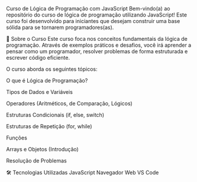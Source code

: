Curso de Lógica de Programação com JavaScript
Bem-vindo(a) ao repositório do curso de lógica de programação utilizando JavaScript! Este curso foi desenvolvido para iniciantes que desejam construir uma base sólida para se tornarem programadores(as).

🚀 Sobre o Curso
Este curso foca nos conceitos fundamentais da lógica de programação. Através de exemplos práticos e desafios, você irá aprender a pensar como um programador, resolver problemas de forma estruturada e escrever código eficiente.

O curso aborda os seguintes tópicos:

O que é Lógica de Programação?

Tipos de Dados e Variáveis

Operadores (Aritméticos, de Comparação, Lógicos)

Estruturas Condicionais (if, else, switch)

Estruturas de Repetição (for, while)

Funções

Arrays e Objetos (Introdução)

Resolução de Problemas

🛠️ Tecnologias Utilizadas
JavaScript
Navegador Web
VS Code 


